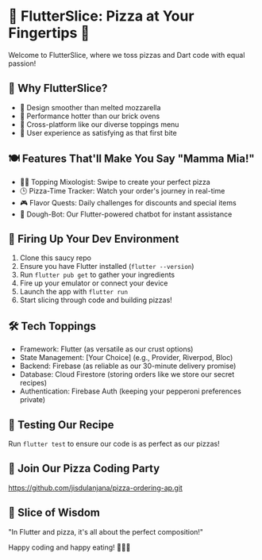# 🍕 FlutterSlice: Pizza at Your Fingertips 🍕

Welcome to FlutterSlice, where we toss pizzas and Dart code with equal passion!

## 🌟 Why FlutterSlice?

- 🎨 Design smoother than melted mozzarella
- 🚀 Performance hotter than our brick ovens
- 🌈 Cross-platform like our diverse toppings menu
- 🎉 User experience as satisfying as that first bite

## 🍽️ Features That'll Make You Say "Mamma Mia!"

- 🧙‍♂️ Topping Mixologist: Swipe to create your perfect pizza
- 🕒 Pizza-Time Tracker: Watch your order's journey in real-time
- 🎮 Flavor Quests: Daily challenges for discounts and special items
- 🤖 Dough-Bot: Our Flutter-powered chatbot for instant assistance

## 🚀 Firing Up Your Dev Environment

1. Clone this saucy repo
2. Ensure you have Flutter installed (`flutter --version`)
3. Run `flutter pub get` to gather your ingredients
4. Fire up your emulator or connect your device
5. Launch the app with `flutter run`
6. Start slicing through code and building pizzas!

## 🛠️ Tech Toppings

- Framework: Flutter (as versatile as our crust options)
- State Management: [Your Choice] (e.g., Provider, Riverpod, Bloc)
- Backend: Firebase (as reliable as our 30-minute delivery promise)
- Database: Cloud Firestore (storing orders like we store our secret recipes)
- Authentication: Firebase Auth (keeping your pepperoni preferences private)

## 🧪 Testing Our Recipe

Run `flutter test` to ensure our code is as perfect as our pizzas!

## 🤝 Join Our Pizza Coding Party

https://github.com/jisdulanjana/pizza-ordering-ap.git


## 🍕 Slice of Wisdom

"In Flutter and pizza, it's all about the perfect composition!"

Happy coding and happy eating! 🍕👨‍💻
